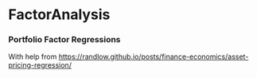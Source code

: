 # FactorAnalysis
### Portfolio Factor Regressions
With help from https://randlow.github.io/posts/finance-economics/asset-pricing-regression/

